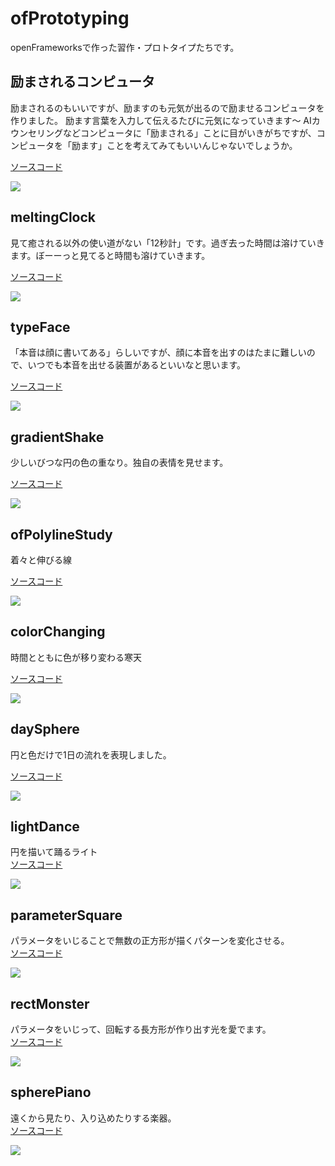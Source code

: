 # ofPrototyping
openFrameworksで作った習作・プロトタイプたちです。


## 励まされるコンピュータ

励まされるのもいいですが、励ますのも元気が出るので励ませるコンピュータを作りました。
励ます言葉を入力して伝えるたびに元気になっていきます〜
AIカウンセリングなどコンピュータに「励まされる」ことに目がいきがちですが、コンピュータを「励ます」ことを考えてみてもいいんじゃないでしょうか。

[ソースコード](https://github.com/kotaonaga/ofPrototyping/tree/master/encouragedComputer)

[![](https://img.youtube.com/vi/TD9jPUfW3r0/0.jpg)](https://www.youtube.com/watch?v=TD9jPUfW3r0)


## meltingClock

見て癒される以外の使い道がない「12秒計」です。過ぎ去った時間は溶けていきます。ぼーーっと見てると時間も溶けていきます。

[ソースコード](https://github.com/kotaonaga/ofPrototyping/tree/master/meltingClock)

[![](https://img.youtube.com/vi/pfgyiM645Ug/0.jpg)](https://www.youtube.com/watch?v=pfgyiM645Ug)

## typeFace

「本音は顔に書いてある」らしいですが、顔に本音を出すのはたまに難しいので、いつでも本音を出せる装置があるといいなと思います。 

[ソースコード](https://github.com/kotaonaga/ofPrototyping/tree/master/typeFace)

[![](https://img.youtube.com/vi/lBa1nCDuCS0/0.jpg)](https://www.youtube.com/watch?v=lBa1nCDuCS0)

## gradientShake

少しいびつな円の色の重なり。独自の表情を見せます。

[ソースコード](https://github.com/kotaonaga/ofPrototyping/tree/master/gradientShake)

[![](https://img.youtube.com/vi/7oe6igjE6sc/0.jpg)](https://www.youtube.com/watch?v=7oe6igjE6sc)

## ofPolylineStudy

着々と伸びる線

[ソースコード](https://github.com/kotaonaga/ofPrototyping/tree/master/ofPolylineStudy)

[![](https://img.youtube.com/vi/LjPoN09fwPQ/0.jpg)](https://www.youtube.com/watch?v=LjPoN09fwPQ)

## colorChanging

時間とともに色が移り変わる寒天  

[ソースコード](https://github.com/kotaonaga/ofPrototyping/tree/master/colorChanging)

[![](https://img.youtube.com/vi/DrhMItWQLTw/0.jpg)](https://www.youtube.com/watch?v=DrhMItWQLTw)


## daySphere

円と色だけで1日の流れを表現しました。  

[ソースコード](https://github.com/kotaonaga/ofPrototyping/tree/master/daySphere)

[![](https://img.youtube.com/vi/kLNqOhc-Nt4/0.jpg)](https://www.youtube.com/watch?v=kLNqOhc-Nt4)

## lightDance
円を描いて踊るライト  
[ソースコード](https://github.com/kotaonaga/ofPrototyping/tree/master/lightDance)

[![](https://img.youtube.com/vi/IHrZ7SWaooQ/0.jpg)](https://www.youtube.com/watch?v=IHrZ7SWaooQ)

## parameterSquare
パラメータをいじることで無数の正方形が描くパターンを変化させる。  
[ソースコード](https://github.com/kotaonaga/ofPrototyping/tree/master/parameterSquare)

[![](https://img.youtube.com/vi/zQZXegGIKbs/0.jpg)](https://www.youtube.com/watch?v=zQZXegGIKbs)

## rectMonster
パラメータをいじって、回転する長方形が作り出す光を愛でます。  
[ソースコード](https://github.com/kotaonaga/ofPrototyping/tree/master/rectMonster)

[![](https://img.youtube.com/vi/4tr_sFikfsE/0.jpg)](https://www.youtube.com/watch?v=4tr_sFikfsE)


## spherePiano
遠くから見たり、入り込めたりする楽器。  
[ソースコード](https://github.com/kotaonaga/ofPrototyping/tree/master/spherePiano)

[![](https://img.youtube.com/vi/fO4TJBVEPok/0.jpg)](https://www.youtube.com/watch?v=fO4TJBVEPok)




